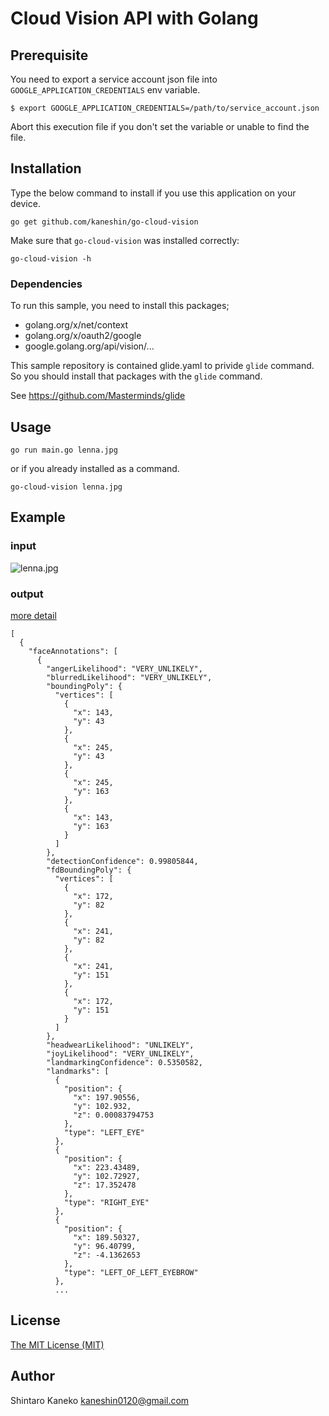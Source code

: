 # Cloud Vision API with Golang

## Prerequisite

You need to export a service account json file into `GOOGLE_APPLICATION_CREDENTIALS` env variable.

```
$ export GOOGLE_APPLICATION_CREDENTIALS=/path/to/service_account.json
```

Abort this execution file if you don't set the variable or unable to find the file.


## Installation

Type the below command to install if you use this application on your device.

```shell
go get github.com/kaneshin/go-cloud-vision
```

Make sure that `go-cloud-vision` was installed correctly:

```shell
go-cloud-vision -h
```

### Dependencies

To run this sample, you need to install this packages;

- golang.org/x/net/context
- golang.org/x/oauth2/google
- google.golang.org/api/vision/...

This sample repository is contained glide.yaml to privide `glide` command. So you should install that packages with the `glide` command.

See https://github.com/Masterminds/glide


## Usage

```shell
go run main.go lenna.jpg
```

or if you already installed as a command.

```shell
go-cloud-vision lenna.jpg
```

## Example

### input

![lenna.jpg](https://raw.githubusercontent.com/kaneshin/go-cloud-vision/master/lenna.jpg)

### output

[more detail](https://github.com/kaneshin/go-cloud-vision/blob/master/result.json)

```
[
  {
    "faceAnnotations": [
      {
        "angerLikelihood": "VERY_UNLIKELY",
        "blurredLikelihood": "VERY_UNLIKELY",
        "boundingPoly": {
          "vertices": [
            {
              "x": 143,
              "y": 43
            },
            {
              "x": 245,
              "y": 43
            },
            {
              "x": 245,
              "y": 163
            },
            {
              "x": 143,
              "y": 163
            }
          ]
        },
        "detectionConfidence": 0.99805844,
        "fdBoundingPoly": {
          "vertices": [
            {
              "x": 172,
              "y": 82
            },
            {
              "x": 241,
              "y": 82
            },
            {
              "x": 241,
              "y": 151
            },
            {
              "x": 172,
              "y": 151
            }
          ]
        },
        "headwearLikelihood": "UNLIKELY",
        "joyLikelihood": "VERY_UNLIKELY",
        "landmarkingConfidence": 0.5350582,
        "landmarks": [
          {
            "position": {
              "x": 197.90556,
              "y": 102.932,
              "z": 0.00083794753
            },
            "type": "LEFT_EYE"
          },
          {
            "position": {
              "x": 223.43489,
              "y": 102.72927,
              "z": 17.352478
            },
            "type": "RIGHT_EYE"
          },
          {
            "position": {
              "x": 189.50327,
              "y": 96.40799,
              "z": -4.1362653
            },
            "type": "LEFT_OF_LEFT_EYEBROW"
          },
          ...
```


## License

[The MIT License (MIT)](http://kaneshin.mit-license.org/)


## Author

Shintaro Kaneko <kaneshin0120@gmail.com>
